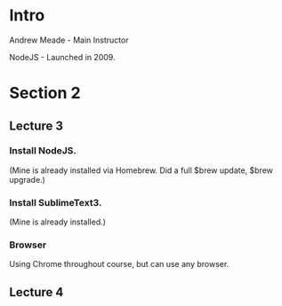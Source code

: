 
# Intro

Andrew Meade - Main Instructor

NodeJS - Launched in 2009.

# Section 2

## Lecture 3

### Install NodeJS.
(Mine is already installed via Homebrew. Did a full $brew update, $brew upgrade.)

### Install SublimeText3.
(Mine is already installed.)

### Browser
Using Chrome throughout course, but can use any browser.

## Lecture 4

